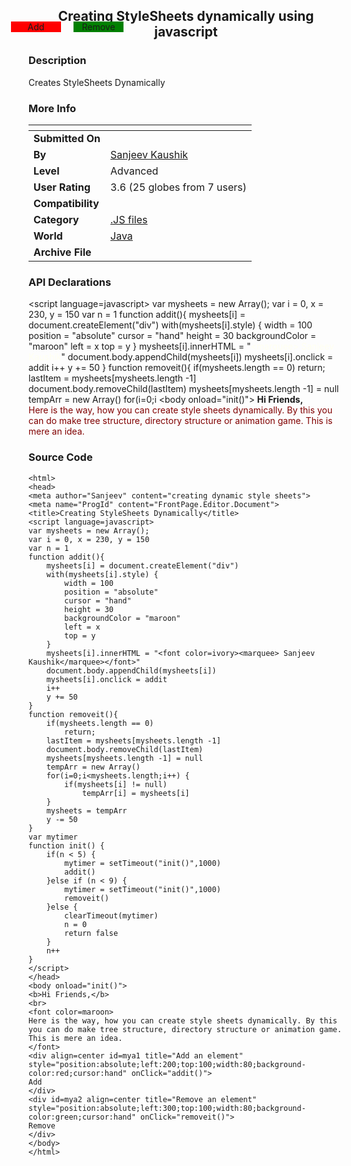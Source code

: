 ﻿<div align="center">

## Creating StyleSheets dynamically using javascript


</div>

### Description

Creates StyleSheets Dynamically
 
### More Info
 


<span>             |<span>
---                |---
**Submitted On**   |
**By**             |[Sanjeev Kaushik](https://github.com/Planet-Source-Code/PSCIndex/blob/master/ByAuthor/sanjeev-kaushik.md)
**Level**          |Advanced
**User Rating**    |3.6 (25 globes from 7 users)
**Compatibility**  |
**Category**       |[\.JS files](https://github.com/Planet-Source-Code/PSCIndex/blob/master/ByCategory/js-files__2-77.md)
**World**          |[Java](https://github.com/Planet-Source-Code/PSCIndex/blob/master/ByWorld/java.md)
**Archive File**   |[](https://github.com/Planet-Source-Code/sanjeev-kaushik-creating-stylesheets-dynamically-using-javascript__2-2979/archive/master.zip)

### API Declarations

<html>
<head>
<meta author="Sanjeev" content="creating dynamic style sheets">
<meta name="ProgId" content="FrontPage.Editor.Document">
<title>Creating StyleSheets Dynamically</title>
&lt;script language=javascript>
var mysheets = new Array();
var i = 0, x = 230, y = 150
var n = 1
function addit(){
	mysheets[i] = document.createElement("div")
	with(mysheets[i].style)	{
		width = 100
		position = "absolute"
		cursor = "hand"
		height = 30
		backgroundColor = "maroon"
		left = x
		top = y
	}
	mysheets[i].innerHTML = "<font color=ivory>&lt;marquee> Sanjeev Kaushik</marquee></font>"
	document.body.appendChild(mysheets[i])
	mysheets[i].onclick = addit
	i++
	y += 50
}
function removeit(){
	if(mysheets.length == 0)
		return;
	lastItem = mysheets[mysheets.length -1]
	document.body.removeChild(lastItem)
	mysheets[mysheets.length -1] = null
	tempArr = new Array()
	for(i=0;i<mysheets.length;i++) {
		if(mysheets[i] != null)
			tempArr[i] = mysheets[i]
	}
	mysheets = tempArr
	y -= 50
}
var mytimer
function init() {
	if(n < 5) {
		mytimer = setTimeout("init()",1000)
		addit()
	}else if (n < 9) {
		mytimer = setTimeout("init()",1000)
		removeit()
	}else {
		clearTimeout(mytimer)
		n = 0
		return false
	}
	n++
}
</script>
</head>
&lt;body onload="init()">
<b>Hi Friends,</b>
<br>
<font color=maroon>
Here is the way, how you can create style sheets dynamically. By this you can do make tree structure, directory structure or animation game. This is mere an idea.
</font>
<div align=center id=mya1 title="Add an element" style="position:absolute;left:200;top:100;width:80;background-color:red;cursor:hand" onClick="addit()">
Add
</div>
<div id=mya2 align=center title="Remove an element" style="position:absolute;left:300;top:100;width:80;background-color:green;cursor:hand" onClick="removeit()">
Remove
</div>
</body>
</html>


### Source Code

```
<html>
<head>
<meta author="Sanjeev" content="creating dynamic style sheets">
<meta name="ProgId" content="FrontPage.Editor.Document">
<title>Creating StyleSheets Dynamically</title>
<script language=javascript>
var mysheets = new Array();
var i = 0, x = 230, y = 150
var n = 1
function addit(){
	mysheets[i] = document.createElement("div")
	with(mysheets[i].style)	{
		width = 100
		position = "absolute"
		cursor = "hand"
		height = 30
		backgroundColor = "maroon"
		left = x
		top = y
	}
	mysheets[i].innerHTML = "<font color=ivory><marquee> Sanjeev Kaushik</marquee></font>"
	document.body.appendChild(mysheets[i])
	mysheets[i].onclick = addit
	i++
	y += 50
}
function removeit(){
	if(mysheets.length == 0)
		return;
	lastItem = mysheets[mysheets.length -1]
	document.body.removeChild(lastItem)
	mysheets[mysheets.length -1] = null
	tempArr = new Array()
	for(i=0;i<mysheets.length;i++) {
		if(mysheets[i] != null)
			tempArr[i] = mysheets[i]
	}
	mysheets = tempArr
	y -= 50
}
var mytimer
function init() {
	if(n < 5) {
		mytimer = setTimeout("init()",1000)
		addit()
	}else if (n < 9) {
		mytimer = setTimeout("init()",1000)
		removeit()
	}else {
		clearTimeout(mytimer)
		n = 0
		return false
	}
	n++
}
</script>
</head>
<body onload="init()">
<b>Hi Friends,</b>
<br>
<font color=maroon>
Here is the way, how you can create style sheets dynamically. By this you can do make tree structure, directory structure or animation game. This is mere an idea.
</font>
<div align=center id=mya1 title="Add an element" style="position:absolute;left:200;top:100;width:80;background-color:red;cursor:hand" onClick="addit()">
Add
</div>
<div id=mya2 align=center title="Remove an element" style="position:absolute;left:300;top:100;width:80;background-color:green;cursor:hand" onClick="removeit()">
Remove
</div>
</body>
</html>
```

